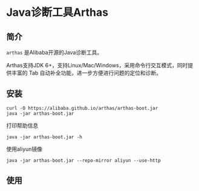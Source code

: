 # Java诊断工具Arthas

## 简介

`arthas` 是Alibaba开源的Java诊断工具。

Arthas支持JDK 6+，支持Linux/Mac/Windows，采用命令行交互模式，同时提供丰富的 Tab 自动补全功能，进一步方便进行问题的定位和诊断。

## 安装

```shell
curl -O https://alibaba.github.io/arthas/arthas-boot.jar
java -jar arthas-boot.jar
```

打印帮助信息
```shell
java -jar arthas-boot.jar -h
```

使用aliyun镜像
```shell
java -jar arthas-boot.jar --repo-mirror aliyun --use-http
```

## 使用


